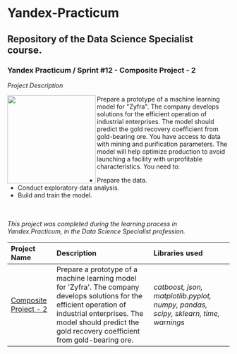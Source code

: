# Yandex-Practicum <a id='composite_project-2'></a>
## Repository of the Data Science Specialist course.
### Yandex Practicum / Sprint #12 - Composite Project - 2

*Project Description*

<img src="https://github.com/DimaDoesCode/Yandex_Practicum-Composite_Project-1/raw/master/gold_recovery.png" width="200" height="200" align="left"/>

Prepare a prototype of a machine learning model for "Zyfra". The company develops solutions for the efficient operation of industrial enterprises.
The model should predict the gold recovery coefficient from gold-bearing ore. You have access to data with mining and purification parameters.
The model will help optimize production to avoid launching a facility with unprofitable characteristics.
You need to:

- Prepare the data.
- Conduct exploratory data analysis.
- Build and train the model.

<br clear="left"/><br>*This project was completed during the learning process in Yandex.Practicum, in the Data Science Specialist profession.*

| Project Name | Description | Libraries used |
| :---------------------- | :---------------------- | :---------------------- |
| [Composite Project - 2](composite_project-2) | Prepare a prototype of a machine learning model for 'Zyfra'. The company develops solutions for the efficient operation of industrial enterprises. The model should predict the gold recovery coefficient from gold-bearing ore. | <i>catboost, json, matplotlib.pyplot, numpy, pandas, scipy, sklearn, time, warnings</i>|